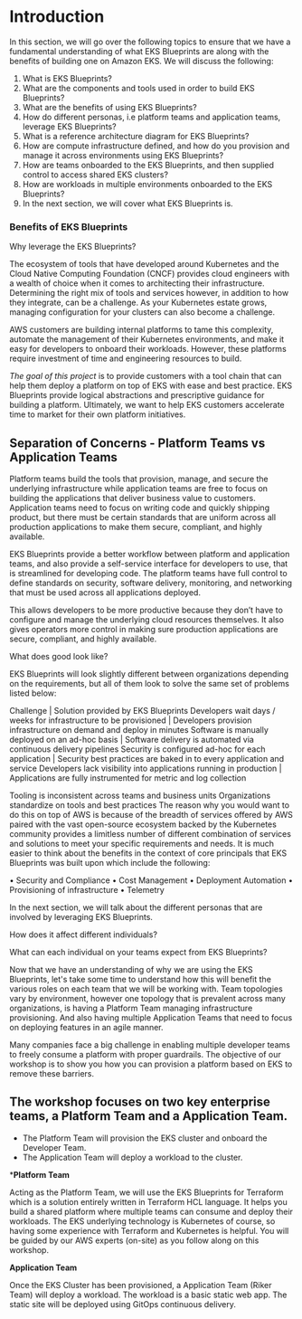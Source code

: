 # Introduction

In this section, we will go over the following topics to ensure that we have a fundamental understanding of what EKS Blueprints are along with the benefits of building one on Amazon EKS.
We will discuss the following:

1.	What is EKS Blueprints?
2.	What are the components and tools used in order to build EKS Blueprints?
3.	What are the benefits of using EKS Blueprints?
4.	How do different personas, i.e platform teams and application teams, leverage EKS Blueprints?
5.	What is a reference architecture diagram for EKS Blueprints?
6.	How are compute infrastructure defined, and how do you provision and manage it across environments using EKS Blueprints?
7.	How are teams onboarded to the EKS Blueprints, and then supplied control to access shared EKS clusters?
8.	How are workloads in multiple environments onboarded to the EKS Blueprints?
9.	In the next section, we will cover what EKS Blueprints is.


### Benefits of EKS Blueprints

Why leverage the EKS Blueprints?

The ecosystem of tools that have developed around Kubernetes and the Cloud Native Computing Foundation (CNCF) provides cloud engineers with a wealth of choice when it comes to architecting their infrastructure. Determining the right mix of tools and services however, in addition to how they integrate, can be a challenge. As your Kubernetes estate grows, managing configuration for your clusters can also become a challenge.

AWS customers are building internal platforms to tame this complexity, automate the management of their Kubernetes environments, and make it easy for developers to onboard their workloads. However, these platforms require investment of time and engineering resources to build. 

*The goal of this project* is to provide customers with a tool chain that can help them deploy a platform on top of EKS with ease and best practice. EKS Blueprints provide logical abstractions and prescriptive guidance for building a platform. Ultimately, we want to help EKS customers accelerate time to market for their own platform initiatives.

## Separation of Concerns - Platform Teams vs Application Teams

Platform teams build the tools that provision, manage, and secure the underlying infrastructure while application teams are free to focus on building the applications that deliver business value to customers. Application teams need to focus on writing code and quickly shipping product, but there must be certain standards that are uniform across all production applications to make them secure, compliant, and highly available.

EKS Blueprints provide a better workflow between platform and application teams, and also provide a self-service interface for developers to use, that is streamlined for developing code. The platform teams have full control to define standards on security, software delivery, monitoring, and networking that must be used across all applications deployed. 

This allows developers to be more productive because they don’t have to configure and manage the underlying cloud resources themselves. It also gives operators more control in making sure production applications are secure, compliant, and highly available.

What does good look like?

EKS Blueprints will look slightly different between organizations depending on the requirements, but all of them look to solve the same set of problems listed below:

Challenge	                                      |                             Solution provided by EKS Blueprints
Developers wait days / weeks for infrastructure to be provisioned |	Developers provision infrastructure on demand and deploy in minutes
Software is manually deployed on an ad-hoc basis	| Software delivery is automated via continuous delivery pipelines
Security is configured ad-hoc for each application |	Security best practices are baked in to every application and service
Developers lack visibility into applications running in production	| Applications are fully instrumented for metric and log collection

Tooling is inconsistent across teams and business units	Organizations standardize on tools and best practices
The reason why you would want to do this on top of AWS is because of the breadth of services offered by AWS paired with the vast open-source ecosystem backed by the Kubernetes community provides a limitless number of different combination of services and solutions to meet your specific requirements and needs. It is much easier to think about the benefits in the context of core principals that EKS Blueprints was built upon which include the following:

•	Security and Compliance
•	Cost Management
•	Deployment Automation
•	Provisioning of infrastructure
•	Telemetry

In the next section, we will talk about the different personas that are involved by leveraging EKS Blueprints.

How does it affect different individuals?

What can each individual on your teams expect from EKS Blueprints?

Now that we have an understanding of why we are using the EKS Blueprints, let's take some time to understand how this will benefit the various roles on each team that we will be working with.
Team topologies vary by environment, however one topology that is prevalent across many organizations, is having a Platform Team managing infrastructure provisioning. And also having multiple Application Teams that need to focus on deploying features in an agile manner.

Many companies face a big challenge in enabling multiple developer teams to freely consume a platform with proper guardrails. The objective of our workshop is to show you how you can provision a platform based on EKS to remove these barriers.

## The workshop focuses on two key enterprise teams, a Platform Team and a Application Team.

- The Platform Team will provision the EKS cluster and onboard the Developer Team. 
- The Application Team will deploy a workload to the cluster.

***Platform Team**

Acting as the Platform Team, we will use the EKS Blueprints for Terraform  which is a solution entirely written in Terraform HCL language. It helps you build a shared platform where multiple teams can consume and deploy their workloads. The EKS underlying technology is Kubernetes of course, so having some experience with Terraform and Kubernetes is helpful. You will be guided by our AWS experts (on-site) as you follow along on this workshop.

**Application Team**

Once the EKS Cluster has been provisioned, a Application Team (Riker Team) will deploy a workload. The workload is a basic static web app. The static site will be deployed using GitOps continuous delivery.


